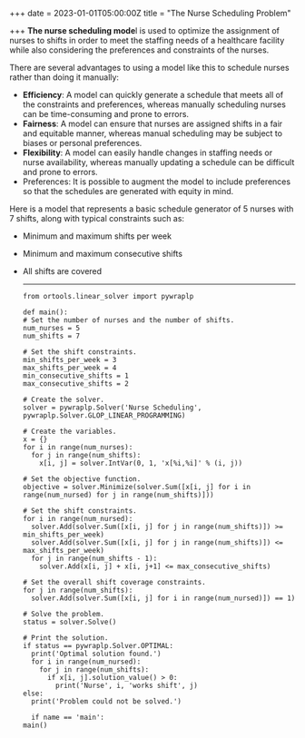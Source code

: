+++
date = 2023-01-01T05:00:00Z
title = "The Nurse Scheduling Problem"

+++
**The nurse scheduling mode**l is used to optimize the assignment of nurses to shifts in order to meet the staffing needs of a healthcare facility while also considering the preferences and constraints of the nurses.

There are several advantages to using a model like this to schedule nurses rather than doing it manually:

* **Efficiency**: A model can quickly generate a schedule that meets all of the constraints and preferences, whereas manually scheduling nurses can be time-consuming and prone to errors.
* **Fairness**: A model can ensure that nurses are assigned shifts in a fair and equitable manner, whereas manual scheduling may be subject to biases or personal preferences.
* **Flexibility**: A model can easily handle changes in staffing needs or nurse availability, whereas manually updating a schedule can be difficult and prone to errors.
* Preferences: It is possible to augment the model to include preferences so that the schedules are generated with equity in mind.

Here is a model that represents a basic schedule generator of 5 nurses with 7 shifts, along with typical constraints such as:

* Minimum and maximum shifts per week
* Minimum and maximum consecutive shifts
* All shifts are covered

  ***

      from ortools.linear_solver import pywraplp
      
      def main():
      # Set the number of nurses and the number of shifts.
      num_nurses = 5
      num_shifts = 7
      
      # Set the shift constraints.
      min_shifts_per_week = 3
      max_shifts_per_week = 4
      min_consecutive_shifts = 1
      max_consecutive_shifts = 2
      
      # Create the solver.
      solver = pywraplp.Solver('Nurse Scheduling', pywraplp.Solver.GLOP_LINEAR_PROGRAMMING)
      
      # Create the variables.
      x = {}
      for i in range(num_nurses):
        for j in range(num_shifts):
          x[i, j] = solver.IntVar(0, 1, 'x[%i,%i]' % (i, j))
      
      # Set the objective function.
      objective = solver.Minimize(solver.Sum([x[i, j] for i in range(num_nursed) for j in range(num_shifts)]))
      
      # Set the shift constraints.
      for i in range(num_nursed):
        solver.Add(solver.Sum([x[i, j] for j in range(num_shifts)]) >= min_shifts_per_week)
        solver.Add(solver.Sum([x[i, j] for j in range(num_shifts)]) <= max_shifts_per_week)
        for j in range(num_shifts - 1):
          solver.Add(x[i, j] + x[i, j+1] <= max_consecutive_shifts)
      
      # Set the overall shift coverage constraints.
      for j in range(num_shifts):
        solver.Add(solver.Sum([x[i, j] for i in range(num_nursed)]) == 1)
      
      # Solve the problem.
      status = solver.Solve()
      
      # Print the solution.
      if status == pywraplp.Solver.OPTIMAL:
        print('Optimal solution found.')
        for i in range(num_nursed):
          for j in range(num_shifts):
            if x[i, j].solution_value() > 0:
              print('Nurse', i, 'works shift', j)
      else:
        print('Problem could not be solved.')
        
        if name == 'main':
      main()